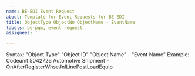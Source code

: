 ```yaml
---
name: BE-EDI Event Request
about: Template for Event Requests for BE-EDI
title: ObjectType ObjectNo ObjectName - EventName
labels: be-pqm, event request
assignees: ''

---
```


Syntax: "Object Type" "Object ID" "Object Name" - "Event Name"
Example: Codeunit 5042726 Automotive Shipment - OnAfterRegisterWhseJnlLinePostLoadEquip
